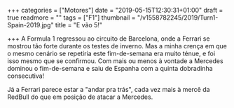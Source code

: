 +++
categories = ["Motores"]
date = "2019-05-15T12:30:31+01:00"
draft = true
readmore = ""
tags = ["F1"]
thumbnail = "/v1558782245/2019/Turn1-Spain-2019.jpg"
title = "E vão 5!"

+++
A Formula 1 regressou ao circuito de Barcelona, onde a Ferrari se mostrou tão forte durante os testes de inverno. Mas a minha crença em que o mesmo cenário se repetiria este fim-de-semana era muito ténue, e foi isso mesmo que se confirmou. Com mais ou menos à vontade a Mercedes dominou o fim-de-semana e saiu de Espanha com a quinta dobradinha consecutiva!

Já a Ferrari parece estar a "andar pra trás", cada vez mais à mercê da RedBull do que em posição de atacar a Mercedes.